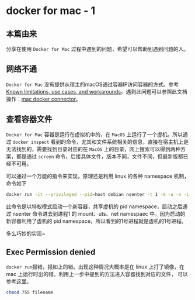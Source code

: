 # docker for mac - 1


## 本篇由来

分享在使用 `Docker for Mac` 过程中遇到的问题，希望可以帮助到遇到问题的人。

## 网络不通

`Docker for Mac` 没有提供从宿主的macOS通过容器IP访问容器的方式。参考 [Known limitations, use cases, and workarounds](https://docs.docker.com/docker-for-mac/networking/#i-cannot-ping-my-containers)。遇到此问题可以参照此文档操作：[mac docker connector](https://github.com/wenjunxiao/mac-docker-connector/blob/master/README-ZH.md)。

## 查看容器文件

`Docker for Mac` 容器是运行在虚拟机中的，在 `MacOS` 上运行了一个虚机。所以通过 `docker inspect` 看到的命令，尤其和文件系统相关的信息，直接在宿主机上是无法找到的，需要找到目录对应的在 `MacOS` 上的目录，网上搜索可以得到两种方案，都是通过 `screen` 命令，后接具体文件，版本不同，文件不同，但最新版都已经不可用。

可以通过一个万能的指令来实现，原理还是利用 linux 的各种 namespace 机制，命令如下

```bash
docker run -it --privileged --pid=host debian nsenter -t 1 -m -u -n -i sh
```

此命令是以特权模式启动一个新容器，共享虚机的 pid namespace，启动之后通过 nsenter 命令进去到进程1 的 mount、uts、net namespaec 中。因为启动的新容器利用了虚机的 pid namespace，所以看到的1号进程就是虚机的1号进程。

多么巧妙的实现~

## Exec Permission denied

`docker run`报错，报如上的错。出现这种情况大概率是在 linux 上打了镜像，在 mac 上运行时出的错。利用上一步中提到的方法进入容器找到对应的文件， 可以参考[这里](https://stackoverflow.com/questions/54336677/error-starting-container-process-caused-exec-docker-entrypoint-sh-permi?rq=1)。

```bash
chmod 755 filename
```




